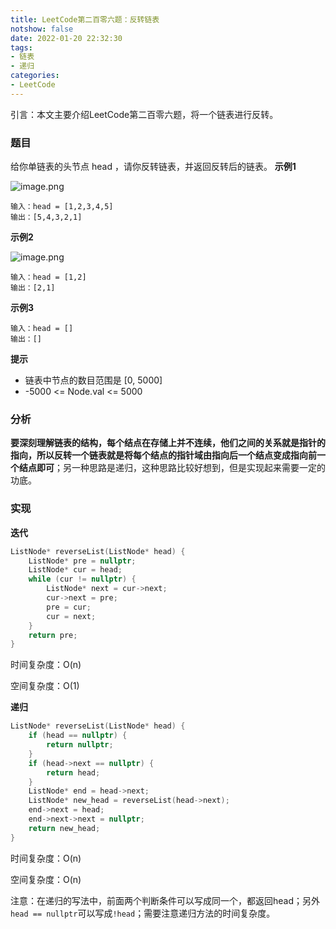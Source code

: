 ```yaml
---
title: LeetCode第二百零六题：反转链表
notshow: false
date: 2022-01-20 22:32:30
tags:
- 链表
- 递归
categories:
- LeetCode
---
```

引言：本文主要介绍LeetCode第二百零六题，将一个链表进行反转。

<!--more-->
### 题目
给你单链表的头节点 head ，请你反转链表，并返回反转后的链表。
**示例1**

![image.png](https://s2.loli.net/2022/01/20/h8WBedLgsJ6qRYw.png)

```
输入：head = [1,2,3,4,5]
输出：[5,4,3,2,1]
```

**示例2**

![image.png](https://s2.loli.net/2022/01/20/8IV4ybzfQXGHJxi.png)

```
输入：head = [1,2]
输出：[2,1]
```

**示例3**

```
输入：head = []
输出：[]
```

**提示**

- 链表中节点的数目范围是 [0, 5000]
- -5000 <= Node.val <= 5000

### 分析

**要深刻理解链表的结构，每个结点在存储上并不连续，他们之间的关系就是指针的指向，所以反转一个链表就是将每个结点的指针域由指向后一个结点变成指向前一个结点即可**；另一种思路是递归，这种思路比较好想到，但是实现起来需要一定的功底。

### 实现

**迭代**

```c++
ListNode* reverseList(ListNode* head) {
    ListNode* pre = nullptr;
    ListNode* cur = head; 
    while (cur != nullptr) {
        ListNode* next = cur->next;
        cur->next = pre;
        pre = cur;
        cur = next;
    }
    return pre;
}
```
时间复杂度：O(n)

空间复杂度：O(1)


**递归**

```c++
ListNode* reverseList(ListNode* head) {
    if (head == nullptr) {
        return nullptr;
    } 
    if (head->next == nullptr) {
        return head;
    }
    ListNode* end = head->next;
    ListNode* new_head = reverseList(head->next);
    end->next = head;
    end->next->next = nullptr;
    return new_head;
}
```
时间复杂度：O(n)

空间复杂度：O(n)

注意：在递归的写法中，前面两个判断条件可以写成同一个，都返回head；另外`head == nullptr`可以写成`!head`；需要注意递归方法的时间复杂度。


